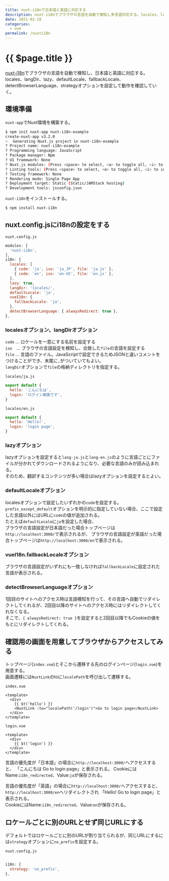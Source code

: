 ```yaml
---
title: nuxt-i18nで日本語と英語に対応する
description: nuxt-i18nでブラウザの言語を自動で検知し多言語対応する。locales、langDir、lazy、defaultLocale、fallbackLocale、detectBrowserLanguage、strategyオプションの設定方法を説明する。
date: 2021-02-18
categories:
  - vue
permalink: /nuxti18n
---
```

# {{ $page.title }}

<PostMeta/>

[nuxt-i18n](https://i18n.nuxtjs.org/)でブラウザの言語を自動で検知し、日本語と英語に対応する。  
locales、langDir、lazy、defaultLocale、fallbackLocale、detectBrowserLanguage、strategyオプションを設定して動作を確認していく。  

## 環境準備
`nuxt-app`でNuxt環境を構築する。  
``` sh
$ npm init nuxt-app nuxt-i18n-example
create-nuxt-app v3.2.0
✨  Generating Nuxt.js project in nuxt-i18n-example
? Project name: nuxt-i18n-example
? Programming language: JavaScript
? Package manager: Npm
? UI framework: None
? Nuxt.js modules: (Press <space> to select, <a> to toggle all, <i> to invert selection)
? Linting tools: (Press <space> to select, <a> to toggle all, <i> to invert selection)
? Testing framework: None
? Rendering mode: Single Page App
? Deployment target: Static (Static/JAMStack hosting)
? Development tools: jsconfig.json
```

`nuxt-i18n`をインストールする。  
``` sh
$ npm install nuxt-i18n
```

## nuxt.config.jsにi18nの設定をする

`nuxt.config.js`
``` js
modules: [
  'nuxt-i18n',
],
i18n: {
  locales: [
    { code: 'ja', iso: 'ja_JP', file: 'ja.js' },
    { code: 'en', iso: 'en-US', file: 'en.js' },
  ],
  lazy: true,
  langDir: 'locales/',
  defaultLocale: 'ja',
  vueI18n: {
    fallbackLocale: 'ja',
  },
  detectBrowserLanguage: { alwaysRedirect: true },
},
```

### localesオプション、langDirオプション
`code` ... ロケールを一意にする名前を設定する  
`iso`　... ブラウザの言語設定を検知し、合致した`file`の言語を設定する  
`file` ... 言語のファイル。JavaScriptで設定できるためJSONと違いコメントをつけることができ、末尾に`,`がついていてもよい。    
`langDir`オプションで`file`の格納ディレクトリを指定する。  

`locales/ja.js`  
``` js
export default {
  hello: 'こんにちは',
  login: 'ログイン画面です',
}
```

`locales/en.js` 
``` js
export default {
  hello: 'Hello!',
  login: 'login page',
}
```

### lazyオプション
lazyオプションを設定すると`lang-ja.js`と`lang-en.js`のように言語ごとにファイルが分かれてダウンロードされるようになり、必要な言語のみが読み込まれる。  
そのため、翻訳するコンテンツが多い場合はlazyオプションを設定するとよい。  

### defaultLocaleオプション
localesオプションで設定したいずれかの`code`を設定する。  
`prefix_except_default`オプションを明示的に指定していない場合、ここで設定した言語以外にはURLに`code`の値が追加される。    
たとえば`defaultLocale`に`ja`を設定した場合、  
ブラウザの言語設定が日本語だった場合トップページは`http://localhost:3000/`で表示されるが、
ブラウザの言語設定が英語だった場合トップページは`http://localhost:3000/en`で表示される。  

### vueI18n.fallbackLocaleオプション
ブラウザの言語設定がいずれにも一致しなければ`fallbackLocale`に設定された言語が表示される。  

### detectBrowserLanguageオプション
1回目のサイトへのアクセス時は言語検知を行って、その言語へ自動でリダイレクトしてくれるが、2回目以降のサイトへのアクセス時にはリダイレクトしてくれなくなる。  
そこで、`{ alwaysRedirect: true }`を設定すると2回目以降でもCookieの値をもとにリダイレクトしてくれる。  

## 確認用の画面を用意してブラウザからアクセスしてみる
トップページ(`index.vue`)とそこから遷移する先のログインページ(`login.vue`)を用意する。  
画面遷移には`NuxtLink`のtoに`localePath`を呼び出して遷移する。  

`index.vue`  
``` vue
<template>
  <div>
    {{ $t('hello') }}
    <NuxtLink :to="localePath('/login')">Go to login page</NuxtLink>
  </div>
</template>
```

`login.vue`  
``` vue
<template>
  <div>
    {{ $t('login') }}
  </div>
</template>
```

言語の優先度が「日本語」の場合に`http://localhost:3000/`へアクセスすると、
「こんにちは Go to login page」と表示される。
CookieにはName:`i18n_redirected`、Value:`ja`が保存される。  
  
言語の優先度が「英語」の場合に`http://localhost:3000/`へアクセスすると、`http://localhost:3000/en`へリダイレクトされ
「Hello! Go to login page」と表示される。  
CookieにはName:`i18n_redirected`、Value:`en`が保存される。  

## ロケールごとに別のURLとせず同じURLにする
デフォルトではロケールごとに別のURLが割り当てられるが、同じURLにするには`strategy`オプションに`no_prefix`を設定する。  

`nuxt.config.js`
``` js

i18n: {
  strategy: 'no_prefix',
},
```
